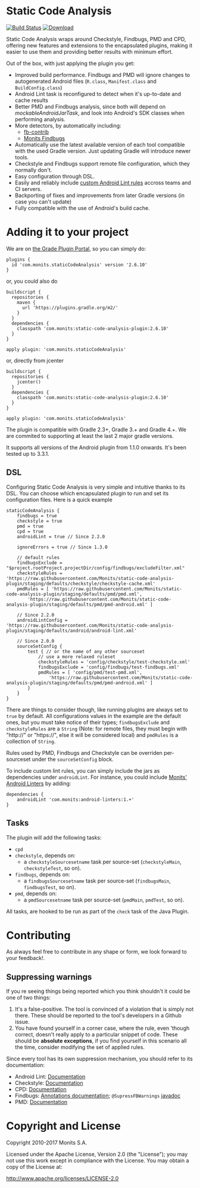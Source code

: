 # Static Code Analysis

[![Build Status](https://travis-ci.org/Monits/static-code-analysis-plugin.svg?branch=development)](https://travis-ci.org/Monits/static-code-analysis-plugin)
[![Download](https://api.bintray.com/packages/monits/monits-android/static-code-analysis-plugin/images/download.svg) ](https://bintray.com/monits/monits-android/static-code-analysis-plugin/_latestVersion)

Static Code Analysis wraps around Checkstyle, Findbugs, PMD and CPD, offering new features
and extensions to the encapsulated plugins, making it easier to use them and providing
better results with minimum effort.

Out of the box, with just applying the plugin you get:
 * Improved build performance. Findbugs and PMD will ignore changes to autogenerated
Android files (``R.class``, ``Manifest.class`` and ``BuildConfig.class``)
 * Android Lint task is reconfigured to detect when it's up-to-date and cache results
 * Better PMD and Findbugs analysis, since both will depend on *mockableAndroidJarTask*,
and look into Android's SDK classes when performing analysis.
 * More detectors, by automatically including:
   * [fb-contrib](https://github.com/mebigfatguy/fb-contrib)
   * [Monits Findbugs](https://github.com/Monits/findbugs-plugin)
 * Automatically use the latest available version of each tool compatible with the
used Gradle version. Just updating Gradle will introduce newer tools.
 * Checkstyle and Findbugs support remote file configuration, which they normally don't.
 * Easy configuration through DSL.
 * Easily and reliably include [custom Android Lint rules](http://tools.android.com/tips/lint-custom-rules) accross teams and CI servers.
 * Backporting of fixes and improvements from later Gradle versions (in case you can't update)
 * Fully compatible with the use of Android's build cache.

# Adding it to your project

We are on [the Grade Plugin Portal](https://plugins.gradle.org/plugin/com.monits.staticCodeAnalysis), so you can simply do:

```
plugins {
  id 'com.monits.staticCodeAnalysis' version '2.6.10'
}
```

or, you could also do

```
buildscript {
  repositories {
    maven {
      url 'https://plugins.gradle.org/m2/'
    }
  }
  dependencies {
    classpath 'com.monits:static-code-analysis-plugin:2.6.10'
  }
}

apply plugin: 'com.monits.staticCodeAnalysis'
```

or, directly from jcenter

```
buildscript {
  repositories {
    jcenter()
  }
  dependencies {
    classpath 'com.monits:static-code-analysis-plugin:2.6.10'
  }
}

apply plugin: 'com.monits.staticCodeAnalysis'
```

The plugin is compatible with Gradle 2.3+, Gradle 3.+ and Gradle 4.+. We are commited to supporting at least the last 2 major gradle versions.

It supports all versions of the Android plugin from 1.1.0 onwards. It's been tested up to 3.3.1.


## DSL

Configuring Static Code Analysis is very simple and intuitive thanks to its DSL. You can choose
which encapsulated plugin to run and set its configuration files. Here is a quick example

```
staticCodeAnalysis {
    findbugs = true
    checkstyle = true
    pmd = true
    cpd = true
    androidLint = true // Since 2.2.0

    ignoreErrors = true // Since 1.3.0

    // default rules
    findbugsExclude = "$project.rootProject.projectDir/config/findbugs/excludeFilter.xml"
    checkstyleRules = 'https://raw.githubusercontent.com/Monits/static-code-analysis-plugin/staging/defaults/checkstyle/checkstyle-cache.xml'
    pmdRules = [ 'https://raw.githubusercontent.com/Monits/static-code-analysis-plugin/staging/defaults/pmd/pmd.xml',
        'https://raw.githubusercontent.com/Monits/static-code-analysis-plugin/staging/defaults/pmd/pmd-android.xml' ]

    // Since 2.2.0
    androidLintConfig = 'https://raw.githubusercontent.com/Monits/static-code-analysis-plugin/staging/defaults/android/android-lint.xml'

    // Since 2.0.0
    sourceSetConfig {
        test { // or the name of any other sourceset
            // use a more relaxed ruleset
            checkstyleRules = 'config/checkstyle/test-checkstyle.xml'
            findbugsExclude = 'config/findbugs/test-findbugs.xml'
            pmdRules = [ 'config/pmd/test-pmd.xml',
                'https://raw.githubusercontent.com/Monits/static-code-analysis-plugin/staging/defaults/pmd/pmd-android.xml' ]
        }
    }
}
```

There are things to consider though, like running plugins are always set to ``true`` by default.
All configurations values in the example are the default ones, but you must take notice of their types;
``findbugsExclude`` and ``checkstyleRules`` are a ``String`` (Note: for remote files, they must
begin with "http://" or "https://", else it will be considered local) and ``pmdRules`` is a
collection of ``String``.

Rules used by PMD, Findbugs and Checkstyle can be overriden per-sourceset under the ``sourceSetConfig`` block.

To include custom lint rules, you can simply include the jars as dependencies under `androidLint`.
For instance, you could include [Monits' Android Linters](https://github.com/monits/android-linters) by adding:

```
dependencies {
    androidLint 'com.monits:android-linters:1.+'
}
```

## Tasks

The plugin will add the following tasks:

* `cpd`
* `checkstyle`, depends on:
  * a `checkstyleSourcesetname` task per source-set (`checkstyleMain`, `checkstyleTest`, so on).
* `findbugs`, depends on:
  * a `findbugsSourcesetname` task per source-set (`findbugsMain`, `findbugsTest`, so on).
* `pmd`, depends on:
  * a `pmdSourcesetname` task per source-set (`pmdMain`, `pmdTest`, so on).

All tasks, are hooked to be run as part of the `check` task of the Java Plugin.

# Contributing

As always feel free to contribute in any shape or form, we look forward to your feedback!.

## Suppressing warnings

If you re seeing things being reported which you think shouldn't it could be one of two things:

1. It's a false-positive. The tool is convinced of a violation that is simply not there. These should be reported to
the tool's developers in a Github issue.
2. You have found yourself in a corner case, where the rule, even 'though correct, doesn't really apply to a particular snippet of code.
These should be **absolute exceptions**, if you find yourself in this scenario all the time, consider modifying the set of applied rules.

Since every tool has its own suppression mechanism, you should refer to its documentation:

- Android Lint: [Documentation](http://tools.android.com/tips/lint/suppressing-lint-warnings)
- Checkstyle: [Documentation](http://checkstyle.sourceforge.net/config_annotation.html#SuppressWarnings)
- CPD: [Documentation](https://pmd.github.io/latest/pmd_userdocs_cpd.html#suppression) 
- Findbugs: [Annotations documentation](http://findbugs.sourceforge.net/manual/annotations.html); `@SupressFBWarnings` [javadoc](http://findbugs.sourceforge.net/api/edu/umd/cs/findbugs/annotations/SuppressFBWarnings.html) 
- PMD: [Documentation](https://pmd.github.io/latest/pmd_userdocs_suppressing_warnings.html)


# Copyright and License
Copyright 2010-2017 Monits S.A.

Licensed under the Apache License, Version 2.0 (the "License"); you may not use
this work except in compliance with the License. You may obtain a copy of the
License at:

http://www.apache.org/licenses/LICENSE-2.0

